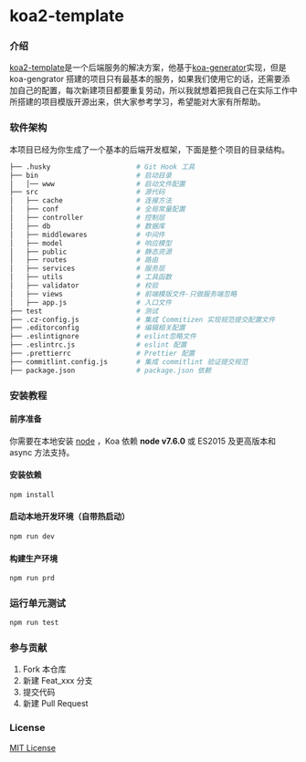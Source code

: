 # koa2-template

### 介绍

[koa2-template](https://github.com/1260323835/koa2-template)是一个后端服务的解决方案，他基于[koa-generator](https://github.com/i5ting/koa-generator)实现，但是 koa-gengrator 搭建的项目只有最基本的服务，如果我们使用它的话，还需要添加自己的配置，每次新建项目都要重复劳动，所以我就想着把我自己在实际工作中所搭建的项目模版开源出来，供大家参考学习，希望能对大家有所帮助。

### 软件架构

本项目已经为你生成了一个基本的后端开发框架，下面是整个项目的目录结构。

```bash
├── .husky                     # Git Hook 工具
├── bin                        # 启动目录
│   │── www                    # 启动文件配置
├── src                        # 源代码
│   ├── cache                  # 连接方法
│   ├── conf                   # 全局常量配置
│   ├── controller             # 控制层
│   ├── db                     # 数据库
│   ├── middlewares            # 中间件
│   ├── model                  # 响应模型
│   ├── public                 # 静态资源
│   ├── routes                 # 路由
│   ├── services               # 服务层
│   ├── utils                  # 工具函数
│   ├── validator              # 校验
│   ├── views                  # 前端模版文件-只做服务端忽略
│   ├── app.js                 # 入口文件
├── test                       # 测试
├── .cz-config.js              # 集成 Commitizen 实现规范提交配置文件
├── .editorconfig              # 编辑相关配置
├── .eslintignore              # eslint忽略文件
├── .eslintrc.js               # eslint 配置
├── .prettierrc                # Prettier 配置
├── commitlint.config.js       # 集成 commitlint 验证提交规范
├── package.json               # package.json 依赖
```

### 安装教程

#### 前序准备

你需要在本地安装 [node](http://nodejs.org/) ，Koa 依赖 **node v7.6.0** 或 ES2015 及更高版本和 async 方法支持。

#### 安装依赖

```bash
npm install
```

#### 启动本地开发环境（自带热启动）

```bash
npm run dev
```

#### 构建生产环境

```bash
npm run prd
```

### 运行单元测试

```bash
npm run test
```

### 参与贡献

1.  Fork 本仓库
2.  新建 Feat_xxx 分支
3.  提交代码
4.  新建 Pull Request

### License

[MIT License](https://github.com/1260323835/koa2-template/blob/main/LICENSE)
